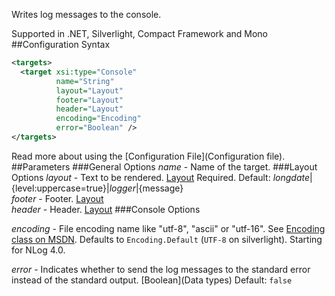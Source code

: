 Writes log messages to the console. 

Supported in .NET, Silverlight, Compact Framework and Mono
##Configuration Syntax
```xml
<targets>
  <target xsi:type="Console"
          name="String"
          layout="Layout"
          footer="Layout"
          header="Layout"
          encoding="Encoding"
          error="Boolean" />
</targets>
```
Read more about using the [Configuration File](Configuration file).
##Parameters
###General Options
_name_ - Name of the target.
###Layout Options
_layout_ - Text to be rendered. [Layout](Layouts) Required. Default: ${longdate}|${level:uppercase=true}|${logger}|${message}  
_footer_ - Footer. [Layout](Layouts)  
_header_ - Header. [Layout](Layouts)
###Console Options

_encoding_ - File encoding name like "utf-8", "ascii" or "utf-16". See [Encoding class on MSDN](http://msdn.microsoft.com/en-us/library/system.text.encoding%28v=vs.110%29.aspx). Defaults to `Encoding.Default` (`UTF-8` on silverlight). Starting for NLog 4.0.

_error_ - Indicates whether to send the log messages to the standard error instead of the standard output. [Boolean](Data types) Default: `false`
